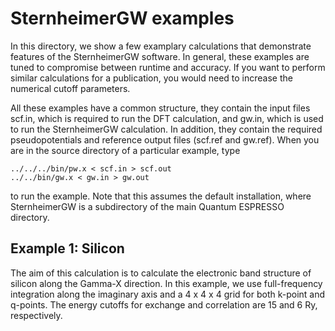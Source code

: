 <!--
 
  This file is part of the SternheimerGW code.
  
  Copyright (C) 2010 - 2017 
  Henry Lambert, Martin Schlipf, and Feliciano Giustino
 
  SternheimerGW is free software: you can redistribute it and/or modify
  it under the terms of the GNU General Public License as published by
  the Free Software Foundation, either version 3 of the License, or
  (at your option) any later version.
 
  SternheimerGW is distributed in the hope that it will be useful,
  but WITHOUT ANY WARRANTY; without even the implied warranty of
  MERCHANTABILITY or FITNESS FOR A PARTICULAR PURPOSE. See the
  GNU General Public License for more details.
 
  You should have received a copy of the GNU General Public License
  along with SternheimerGW. If not, see
  http://www.gnu.org/licenses/gpl.html .
 
-->

SternheimerGW examples
======================

In this directory, we show a few examplary calculations that demonstrate
features of the SternheimerGW software. In general, these examples are tuned
to compromise between runtime and accuracy. If you want to perform similar
calculations for a publication, you would need to increase the numerical 
cutoff parameters.

All these examples have a common structure, they contain the input files
scf.in, which is required to run the DFT calculation, and gw.in, which is
used to run the SternheimerGW calculation. In addition, they contain the
required pseudopotentials and reference output files (scf.ref and gw.ref).
When you are in the source directory of a particular example, type
~~~~
../../../bin/pw.x < scf.in > scf.out
../../bin/gw.x < gw.in > gw.out
~~~~
to run the example. Note that this assumes the default installation, where
SternheimerGW is a subdirectory of the main Quantum ESPRESSO directory.

Example 1: Silicon
------------------

The aim of this calculation is to calculate the electronic band structure of
silicon along the Gamma-X direction. In this example, we use full-frequency
integration along the imaginary axis and a 4 x 4 x 4 grid for both k-point
and q-points. The energy cutoffs for exchange and correlation are 15 and 6 Ry,
respectively.

